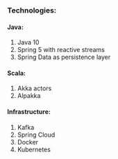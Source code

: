 ### Technologies:  
#### Java:
1. Java 10  
2. Spring 5 with reactive streams  
3. Spring Data as persistence layer  

#### Scala:
1. Akka actors
2. Alpakka  

#### Infrastructure:
1. Kafka
2. Spring Cloud
3. Docker
4. Kubernetes

